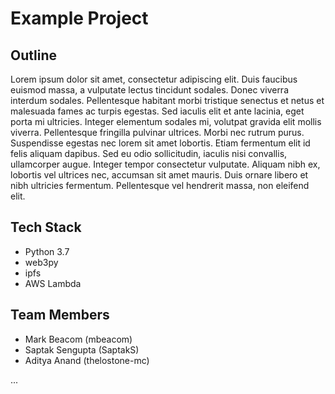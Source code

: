 # Example Project

## Outline

Lorem ipsum dolor sit amet, consectetur adipiscing elit. Duis faucibus euismod massa, a vulputate lectus tincidunt sodales. Donec viverra interdum sodales. Pellentesque habitant morbi tristique senectus et netus et malesuada fames ac turpis egestas. Sed iaculis elit et ante lacinia, eget porta mi ultricies. Integer elementum sodales mi, volutpat gravida elit mollis viverra. Pellentesque fringilla pulvinar ultrices. Morbi nec rutrum purus. Suspendisse egestas nec lorem sit amet lobortis. Etiam fermentum elit id felis aliquam dapibus. Sed eu odio sollicitudin, iaculis nisi convallis, ullamcorper augue. Integer tempor consectetur vulputate. Aliquam nibh ex, lobortis vel ultrices nec, accumsan sit amet mauris. Duis ornare libero et nibh ultricies fermentum. Pellentesque vel hendrerit massa, non eleifend elit.

## Tech Stack

- Python 3.7
- web3py
- ipfs
- AWS Lambda

## Team Members

- Mark Beacom (mbeacom)
- Saptak Sengupta (SaptakS)
- Aditya Anand (thelostone-mc)

...
